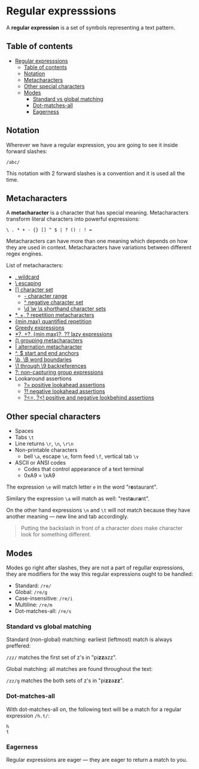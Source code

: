 # Regular expresssions

A **regular expression** is a set of symbols representing a text pattern.

## Table of contents

- [Regular expresssions](#regular-expresssions)
  - [Table of contents](#table-of-contents)
  - [Notation](#notation)
  - [Metacharacters](#metacharacters)
  - [Other special characters](#other-special-characters)
  - [Modes](#modes)
    - [Standard vs global matching](#standard-vs-global-matching)
    - [Dot-matches-all](#dot-matches-all)
    - [Eagerness](#eagerness)

## Notation

Wherever we have a regular expression, you are going to see it inside forward slashes:

```text
/abc/
```

This notation with 2 forward slashes is a convention and it is used all the time.

## Metacharacters

A **metacharacter** is a character that has special meaning. Metacharacters transform literal characters into powerful expressions:

```text
\ . * + - {} [] ^ $ | ? () : ! =
```

Metacharacters can have more than one meaning which depends on how they are used in context. Metacharacters have variations between different regex engines.

List of metacharacters:

- [. wildcard](wildcard.md)
- [\ escaping](escaping.md)
- [[] character set](set.md)
  - [- character range](range.md)
  - [^ negative character set](negative%20set.md)
  - [\d \w \s shorthand character sets](shorthand%20sets.md)
- [*, +, ? repetition metacharacters](repetition.md)
- [{min,max} quantified repetition](quantified%20repetition.md)
- [Greedy expressions](greedy%20expressions.md)
- [*?, +?, {min,max}?, ?? lazy expressions](lazy%20expressions.md)
- [() grouping metacharacters](grouping.md)
- [| alternation metacharacter](alternation.md)
- [^, $ start and end anchors](start%20and%20end%20anchors.md)
- [\b, \B word boundaries](word%20boundaries.md)
- [\1 through \9 backreferences](backreferences.md)
- [?: non-capturing group expressions](non-capturing.md)
- Lookaround assertions
  - [?= positive lookahead assertions](positive%20lookahead%20assertions.md)
  - [?! negative lookahead assertions](negative%20lookahead%20assertions.md)
  - [?<=, ?<! positive and negative lookbehind assertions](lookbehind%20assertions.md)

## Other special characters

- Spaces
- Tabs `\t`
- Line returns `\r`, `\n`, `\r\n`
- Non-printable characters
  - bell `\a`, escape `\e`, form feed `\f`, vertical tab `\v`
- ASCII or ANSI codes
  - Codes that control appearance of a text terminal
  - 0xA9 = \xA9

The expression `\e` will match letter `e` in the word "r**e**staurant".

Similary the expression `\a` will match as well: "rest**a**ur**a**nt".

On the other hand expressions `\n` and `\t` will not match because they have another meaning — new line and tab accordingly.

> Putting the backslash in front of a character *does* make character look for something different.

## Modes

Modes go right after slashes, they are not a part of regullar expressions, they are modifiers for the way this regular expressions ought to be handled:

- Standard: `/re/`
- Global: `/re/g`
- Case-insensitive: `/re/i`
- Multiline: `/re/m`
- Dot-matches-all: `/re/s`

### Standard vs global matching

Standard (non-global) matching: earliest (leftmost) match is always preffered:

`/zz/` matches the first set of z's in "pi**zz**azz".

Global matching: all matches are found throughout the text:

`/zz/g` matches the both sets of z's in "pi**zz**a**zz**".

### Dot-matches-all

With dot-matches-all on, the following text will be a match for a regular expression `/h.t/`:

```text
h
t
```

### Eagerness

Regular expressions are eager — they are eager to return a match to you.
